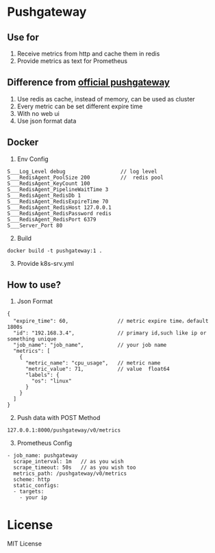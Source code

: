 # Pushgateway
## Use for
1. Receive metrics from http and cache them in redis
2. Provide metrics as text for Prometheus
## Difference from [official pushgateway](https://github.com/prometheus/pushgateway)
1. Use redis as cache, instead of memory, can be used as cluster
2. Every metric can be set different expire time
3. With no web ui
4. Use json format data
## Docker
1. Env Config

```
S___Log_Level debug                  // log level
S___RedisAgent_PoolSize 200          //  redis pool
S___RedisAgent_KeyCount 100
S___RedisAgent_PipelineWaitTime 3    
S___RedisAgent_RedisDb 1
S___RedisAgent_RedisExpireTime 70
S___RedisAgent_RedisHost 127.0.0.1
S___RedisAgent_RedisPassword redis
S___RedisAgent_RedisPort 6379
S___Server_Port 80
```

2. Build
```
docker build -t pushgateway:1 .
```
3. Provide k8s-srv.yml

## How to use?
1. Json Format

```
{
  "expire_time": 60,                // metric expire time，default 1800s
  "id": "192.168.3.4",              // primary id,such like ip or something unique
  "job_name": "job_name",           // your job name
  "metrics": [
    {
      "metric_name": "cpu_usage",   // metric name
      "metric_value": 71,           // value  float64
      "labels": {
        "os": "linux"
      }
    }
  ]
}
```
2. Push data with POST Method
```
127.0.0.1:8000/pushgateway/v0/metrics
```

3. Prometheus Config

```
- job_name: pushgateway
  scrape_interval: 1m   // as you wish
  scrape_timeout: 50s   // as you wish too
  metrics_path: /pushgateway/v0/metrics
  scheme: http
  static_configs:
  - targets:
    - your ip
```


# License
MIT License